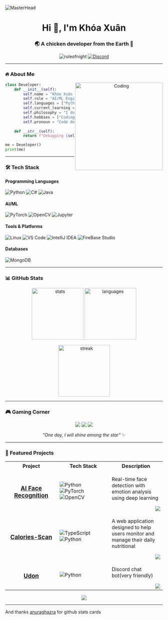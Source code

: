 ![MasterHead](https://art.pixilart.com/04e0cf7ee2853c2.gif)

<h1 align="center">Hi 👋, I'm Khóa Xuân</h1>
<h3 align="center">🌏 A chicken developer from the Earth 🐣</h3>

<p align="center">
  <img src="https://komarev.com/ghpvc/?username=ruleofnight&label=Profile%20views&color=0e75b6&style=flat" alt="ruleofnight" />
  <a href="https://discord.gg/3NKdUJG7" target="_blank">
    <img src="https://img.shields.io/badge/Discord-7289DA?style=flat&logo=discord&logoColor=white" alt="Discord"/>
  </a>
</p>

---

### 🔥 **About Me**
<p align="center">
  <img align="right" alt="Coding" width="280" src="https://cdn.discordapp.com/emojis/886094443806076978.gif">
</p>

```python
class Developer:
    def __init__(self):
        self.name = "Khóa Xuân - Asuka"
        self.role = "AI/ML Engineer"
        self.languages = ["Python", "C#", "Java"]
        self.current_learning = ["AI", "Machine Learning"]
        self.philosophy = "I don't believe in God, I believe in backpropagation"
        self.hobbies = ["Coding", "Gaming", "Breaking production"]
        self.pronoun = "Code doesn't work ? Add print()"
    
    def __str__(self):
        return f"Debugging {self.name} v20..."

me = Developer()
print(me)
```
---


### 🛠️ **Tech Stack**

#### **Programming Languages**
![Python](https://img.shields.io/badge/python-3670A0?style=for-the-badge&logo=python&logoColor=ffdd54)
![C#](https://img.shields.io/badge/c%23-%23239120.svg?style=for-the-badge&logo=c-sharp&logoColor=white)
![Java](https://img.shields.io/badge/java-%23ED8B00.svg?style=for-the-badge&logo=openjdk&logoColor=white)

#### **AI/ML**
![PyTorch](https://img.shields.io/badge/PyTorch-%23EE4C2C.svg?style=for-the-badge&logo=PyTorch&logoColor=white)
![OpenCV](https://img.shields.io/badge/opencv-%23white.svg?style=for-the-badge&logo=opencv&logoColor=white)
![Jupyter](https://img.shields.io/badge/jupyter-%23FA0F00.svg?style=for-the-badge&logo=jupyter&logoColor=white)

#### **Tools & Platforms**
![Linux](https://img.shields.io/badge/Linux-FCC624?style=for-the-badge&logo=linux&logoColor=black)
![VS Code](https://img.shields.io/badge/VS%20Code-0078d7.svg?style=for-the-badge&logo=visual-studio-code&logoColor=white)
![IntelliJ IDEA](https://img.shields.io/badge/IntelliJIDEA-000000.svg?style=for-the-badge&logo=intellij-idea&logoColor=white)
![FireBase Studio](https://img.shields.io/badge/Firebase-b64d1d?style=for-the-badge&logo=firebase&logoColor=black")

#### **Databases**
![MongoDB](https://img.shields.io/badge/MongoDB-%234ea94b.svg?style=for-the-badge&logo=mongodb&logoColor=white)

---

### 📊 **GitHub Stats**

<p align="center">
  <img src="https://github-readme-stats.vercel.app/api?username=ruleofnight&show_icons=true&theme=merko" alt="stats" height="165">
  <img src="https://github-readme-stats.vercel.app/api/top-langs/?username=ruleofnight&layout=compact&theme=aura" alt="languages" height="165">
</p>

<p align="center">
  <img src="https://github-readme-streak-stats.herokuapp.com/?user=ruleofnight&theme=radical" alt="streak" height="165">
</p>

---

### 🎮 **Gaming Corner**
<p align="center">
  <img src="https://img.shields.io/badge/Honkai_Star_Rail-000000?style=for-the-badge">
  <img src="https://img.shields.io/badge/Honkai_Impact_3rd-000000?style=for-the-badge">
  <img src="https://img.shields.io/badge/Zenless_Zone_Zero-000000?style=for-the-badge">
</p>

<p align="center">
  <i>"One day, I will shine among the star"</i> ✨
</p>

---
### 🚀 **Featured Projects**

<table>
  <tr>
    <th width="33%">Project</th>
    <th width="33%">Tech Stack</th>
    <th width="34%">Description</th>
  </tr>
  
  <!-- Project 1 -->
  <tr>
    <td>
      <h3 align="center">
        <a href="https://github.com/RuleOfNight/Face_Recognition">AI Face Recognition</a>
      </h3>
    </td>
    <td>
      <img src="https://img.shields.io/badge/Python-3.8+-yellow?style=for-the-badge&logo=python" alt="Python">
      <img src="https://img.shields.io/badge/PyTorch-1.9+-red?style=for-the-badge&logo=pytorch" alt="PyTorch">
      <img src="https://img.shields.io/badge/OpenCV-4.5+-blue?style=for-the-badge&logo=opencv" alt="OpenCV">
    </td>
    <td>
      <p>Real-time face detection with emotion analysis using deep learning</p>
      <img src="https://img.shields.io/github/stars/RuleOfNight/Face_Recognition?style=social&logo=github" align="right">
    </td>
  </tr>
  
  <!-- Project 2 -->
  <tr>
    <td>
      <h3 align="center">
        <a href="https://github.com/RuleOfNight/Calories-Scan">Calories-Scan</a>
      </h3>
    </td>
    <td>
      <img src="https://img.shields.io/badge/TypeScript-4.0+-3178C6?style=for-the-badge&logo=typescript&logoColor=3178C6" alt="TypeScript">
      <img src="https://img.shields.io/badge/Python-3.8+-yellow?style=for-the-badge&logo=python" alt="Python">
    </td>
    <td>
      <p>A web application designed to help users monitor and manage their daily nutritional</p>
      <img src="https://img.shields.io/github/stars/RuleOfNight/Calories-Scan?style=social&logo=github" align="right">
    </td>
  </tr>
  
  <!-- Project 3 -->
  <tr>
    <td>
      <h3 align="center">
        <a href="https://github.com/RuleOfNight/Udon">Udon</a>
      </h3>
    </td>
    <td>
      <img src="https://img.shields.io/badge/Python-3.8+-yellow?style=for-the-badge&logo=python" alt="Python">
    </td>
    <td>
      <p>Discord chat bot(very friendly)</p>
      <img src="https://img.shields.io/github/stars/RuleOfNight/Udon?style=social&logo=github" align="right">
    </td>
  </tr>
</table>

<p align="center">
  <a href="https://github.com/RuleOfNight?tab=repositories">
    <img src="https://img.shields.io/badge/View_All_Projects-8A2BE2?style=for-the-badge&logo=github&logoColor=white">
  </a>
</p>


---
<p>And thanks <a href="https://github.com/anuraghazra/github-readme-stats">anuraghazra</a> for github stats cards</p>
